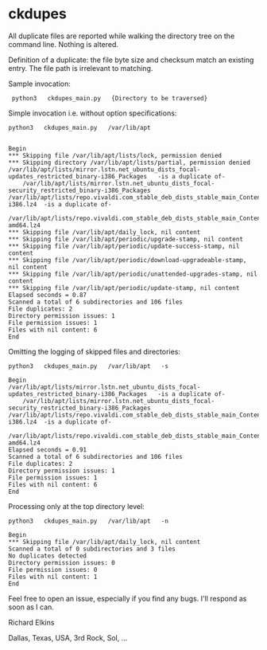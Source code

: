 # ckdupes
All duplicate files are reported while walking the directory tree on the command line.  Nothing is altered.

Definition of a duplicate: the file byte size and checksum match an existing entry.  The file path is irrelevant to matching.

Sample invocation:

     python3   ckdupes_main.py   {Directory to be traversed}

Simple invocation i.e. without option specifications:

```
python3   ckdupes_main.py   /var/lib/apt


Begin
*** Skipping file /var/lib/apt/lists/lock, permission denied
*** Skipping directory /var/lib/apt/lists/partial, permission denied
/var/lib/apt/lists/mirror.lstn.net_ubuntu_dists_focal-updates_restricted_binary-i386_Packages	-is a duplicate of-
	/var/lib/apt/lists/mirror.lstn.net_ubuntu_dists_focal-security_restricted_binary-i386_Packages
/var/lib/apt/lists/repo.vivaldi.com_stable_deb_dists_stable_main_Contents-i386.lz4	-is a duplicate of-
	/var/lib/apt/lists/repo.vivaldi.com_stable_deb_dists_stable_main_Contents-amd64.lz4
*** Skipping file /var/lib/apt/daily_lock, nil content
*** Skipping file /var/lib/apt/periodic/upgrade-stamp, nil content
*** Skipping file /var/lib/apt/periodic/update-success-stamp, nil content
*** Skipping file /var/lib/apt/periodic/download-upgradeable-stamp, nil content
*** Skipping file /var/lib/apt/periodic/unattended-upgrades-stamp, nil content
*** Skipping file /var/lib/apt/periodic/update-stamp, nil content
Elapsed seconds = 0.87
Scanned a total of 6 subdirectories and 106 files
File duplicates: 2
Directory permission issues: 1
File permission issues: 1
Files with nil content: 6
End
```

Omitting the logging of skipped files and directories:

```
python3   ckdupes_main.py   /var/lib/apt   -s

Begin
/var/lib/apt/lists/mirror.lstn.net_ubuntu_dists_focal-updates_restricted_binary-i386_Packages	-is a duplicate of-
	/var/lib/apt/lists/mirror.lstn.net_ubuntu_dists_focal-security_restricted_binary-i386_Packages
/var/lib/apt/lists/repo.vivaldi.com_stable_deb_dists_stable_main_Contents-i386.lz4	-is a duplicate of-
	/var/lib/apt/lists/repo.vivaldi.com_stable_deb_dists_stable_main_Contents-amd64.lz4
Elapsed seconds = 0.91
Scanned a total of 6 subdirectories and 106 files
File duplicates: 2
Directory permission issues: 1
File permission issues: 1
Files with nil content: 6
End
```


Processing only at the top directory level:

```
python3   ckdupes_main.py   /var/lib/apt   -n

Begin
*** Skipping file /var/lib/apt/daily_lock, nil content
Scanned a total of 0 subdirectories and 3 files
No duplicates detected
Directory permission issues: 0
File permission issues: 0
Files with nil content: 1
End
```

Feel free to open an issue, especially if you find any bugs. I'll respond as soon as I can.

Richard Elkins

Dallas, Texas, USA, 3rd Rock, Sol, ...

